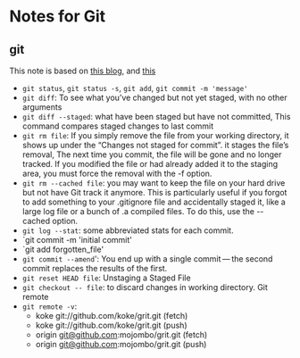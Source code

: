 # Notes for Git
## git
This note is based on [this blog](https://docs.google.com/document/d/1z9ST0IvxHQ3HXSAOmpcVbFU5zesMeTtAc9km6LAPJxk/edit#), and [this](https://git-scm.com/book/en/v2/Git-Basics-Recording-Changes-to-the-Repository)
* `git status`, `git status -s`, `git add`, `git commit -m 'message'`
* `git diff`: To see what you’ve changed but not yet staged, with no other arguments
* `git diff --staged`: what have been staged but have not committed, This command compares staged changes to last commit
* `git rm file`: If you simply remove the file from your working directory, it shows up under the “Changes not staged for commit”. it stages the file’s removal, The next time you commit, the file will be gone and no longer tracked. If you modified the file or had already added it to the staging area, you must force the removal with the -f option.
* `git rm --cached file`: you may want to keep the file on your hard drive but not have Git track it anymore. This is particularly useful if you forgot to add something to your .gitignore file and accidentally staged it, like a large log file or a bunch of .a compiled files. To do this, use the --cached option.
* `git log --stat`: some abbreviated stats for each commit.
* `git commit -m 'initial commit'
* `git add forgotten_file'
* `git commit --amend`': You end up with a single commit — the second commit replaces the results of the first.
* `git reset HEAD file`: Unstaging a Staged File
* `git checkout -- file`: to discard changes in working directory.
Git remote
* `git remote -v`: 
  * koke git://github.com/koke/grit.git (fetch)
  * koke git://github.com/koke/grit.git (push)
  * origin git@github.com:mojombo/grit.git (fetch)
  * origin git@github.com:mojombo/grit.git (push)
  
